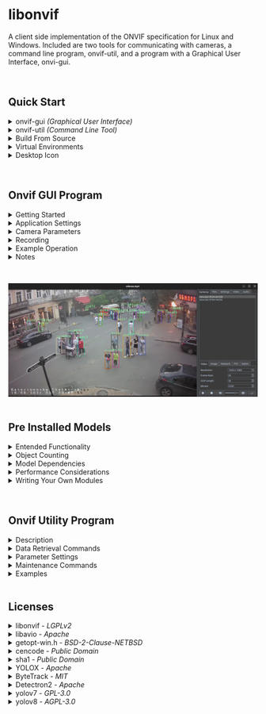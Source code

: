 
libonvif
========

A client side implementation of the ONVIF specification for Linux and Windows.
Included are two tools for communicating with cameras, a command line program,
onvif-util, and a program with a Graphical User Interface, onvi-gui.

&nbsp;

## Quick Start

<details>
<summary>onvif-gui <i>(Graphical User Interface)</i></summary>
&nbsp;

Please select the instructions for your operating system

---

<details>
<summary>Linux</summary>

* ## Step 1. Install Dependecies

  ```
  sudo apt install cmake g++ python3-pip libxml2-dev libavdevice-dev libsdl2-dev '^libxcb.*-dev' libxkbcommon-x11-dev
  ```

* ## Step 2. Set up virtual environment

  ```
  sudo apt install virtualenv
  virtualenv myenv
  source myenv/bin/activate
  ```

* ## Step 3. Install onvif-gui

  ```
  pip install onvif-gui
  ```

* ## Step 4. Launch program

  ```
  onvif-gui
  ```
</details>

---


<details>
<summary>Windows</summary>

* ## Step 1. Create virtual environment

  ```
  python -m venv myenv
  myenv\Scripts\activate
  ```

* ## Step 2. Install onvif-gui
  
  ```
  pip install onvif-gui
  ```

* ## Step 3. Launch program

  ```
  onvif-gui
  ```
</details>

---
&nbsp;
</details>


<details>
<summary>onvif-util <i>(Command Line Tool)</i></summary>
&nbsp;

---

<details>
<summary>Linux</summary>

## Step 1. Install Dependencies

  ```
  sudo apt install git cmake g++ libxml2-dev
  ```

## Step 2. Install onvif-util

  ```
  git clone --recursive https://github.com/sr99622/libonvif
  cd libonvif
  mkdir build
  cd build
  cmake -DWITHOUT_PYTHON=ON ..
  make
  sudo make install
  sudo ldconfig
  ```

## Step 3. Test the program

  ```
  onvif-util -a
  ```

## Step 4. Get program help

  ```
  onvif-util -h
  ```

</details>

---

<details>
<summary>Windows</summary>

  &nbsp;

  If installing this project on Windows, please use 
  [Anaconda](https://www.anaconda.com/) 
  with [Visual Studio](https://visualstudio.microsoft.com/) and 
  [CMake](https://cmake.org/) installed.

  &nbsp;

## Step 1. Install dependencies from conda prompt

  ```
  conda install -c conda-forge git libxml2
  ```

## Step 2. Clone repository

  ```
  git clone --recursive https://github.com/sr99622/libonvif

  ```
## Step 3. Run cmake and build

  ```
  cd libonvif
  mkdir build
  cd build
  cmake -DWITHOUT_PYTHON=ON -DCMAKE_INSTALL_PREFIX=%CONDA_PREFIX%\Library ..
  cmake --build . --config Release
  cmake --install .
  ```

## Step 4. Test the program

  ```
  onvif-util -a
  ```

## Step 5. Get program help

  ```
  onvif-util -h
  ```
</details>

---
&nbsp;

</details>

<details>

<summary>Build From Source</summary>
&nbsp;

---

<details>
<summary>Linux</summary>
&nbsp;

* ### Step 1. Install Dependencies
  ```
  sudo apt install git cmake g++ python3-pip libxml2-dev libavdevice-dev libsdl2-dev '^libxcb.*-dev' libxkbcommon-x11-dev
  ```

* ### Step 2. Create Virutal Environment

  ```
  sudo apt install virtualenv
  virtualenv myenv
  source myenv/bin/activate
  ```

* ### Step 3. Clone Repository

  ```
  git clone --recursive https://github.com/sr99622/libonvif
  ```

* ### Step 4. Install

  ```
  cd libonvif/libonvif
  pip install .
  cd ../libavio
  pip install .
  cd ../onvif-gui
  pip install .
  ```

* ### Step 5. Launch Program

  ```
  onvif-gui
  ```

</details>

---

<details>
<summary>Windows</summary>
&nbsp;

* ### Step 1. Create Virtual Environment

  ```
  python -m venv myenv
  myenv\Scripts\activate
  ```
* ### Step 2. Clone Repository

  ```
  git clone --recursive https://github.com/sr99622/libonvif
  ```

* ### Step 3. Install

  ```
  cd libonvif\libonvif
  pip install .
  cd ..\libavio
  pip install .
  cd ..\onvif-gui
  pip install .
  ```

* ### Step 4. Launch Program

  ```
  python run.py
  ```

</details>

---

&nbsp;
</details>

<details>
<summary>Virtual Environments</summary>
&nbsp;

---

<details>
<summary>Linux</summary>

&nbsp;

Use of a virtual environment is required on Linux. Examples here use 
[virtualenv](https://virtualenv.pypa.io/en/latest/) for managing
python virtual environments.

To use virtualenv, the tool should be installed using apt.
```
sudo apt install virtualenv
```

To create a virtual environment, use the following command. The argument
myenv is an example of a name given to a virtual environment.

```
virtualenv myenv
```

This will create a <b>myenv</b> folder that contains the environment. Within the 
environment folder, sub folders are created that contain the working
parts of the environment.  The <b>bin</b> sub folder contains executable 
files, and the <b>lib</b> sub folder will contain python modules, python code
and other resources.

To activate the virtual environment,

```
source myenv/bin/activate
```

Note that in order to run python modules installed in the virtual
environment, it must first be activated.

To exit the virtual environment,

```
deactivate
```

</details>

---

<details>
<summary>Windows</summary>

&nbsp;

Use of a virtual environment is strongly recommended on Windows. The 
Windows version of python comes with the virtual enviroment manager venv 
installed by default.

To create a virtual environment, use the following command. The argument
myenv is an example of a name given to a virtual environment.

```
python -m venv myenv
```

This will create a <b>myenv</b> folder that contains the environment. Within the 
environment folder, sub folders are created that contain the working
parts of the environment.  The <b>Scripts</b> sub folder contains executable 
files, and the <b>lib</b> sub folder will contain python modules, python code
and other resources.

To activate the virtual environment,

```
myenv/Scripts/activate
```

Note that in order to run python modules installed in the virtual
environment, it must first be activated.

To exit the virtual environment,

```
deactivate
```

</details>

---

&nbsp;

</details>

<details>
<summary>Desktop Icon</summary>
&nbsp;

A desktop icon can be linked to the executable to enhance usability. This
can enable non-technical users to access the program more easily.

Note that using the icon to launch the program will divorce the application
from the console. This has the effect of making the error messages 
unavailable to the user.  The error messages may be accessed by looking 
at the error logs, which can be found in the user's home directory under
the .cache folder. On Windows, this is %HOMEPATH%\\.cache\errors.txt and
on Linux $HOME/.cache/errors.txt

---

<details>
<summary>Linux</summary>

The icon can be added to the desktop by adding an onvif-gui.dekstop file to the
/usr/share/applications directory.  Administrator privileges are required
to access this directory. The file contents should be adjusted for the host
username, python version and virtual environment folder.

```
[Desktop Entry]
Version=1.2.5
Name=onvif-gui
Comment=onvif-gui
Exec=/home/username/myenv/bin/onvif-gui %U
Terminal=false
Icon=/home/username/myenv/lib/python3.10/site-packages/gui/resources/onvif-gui.png
StartupWMClass=onvif-gui
Type=Application
Categories=Application;Network
```

</details>

---

<details>
<summary>Windows</summary>

---
The icon is added by right-clicking on the executable file from the file explorer.
The executable file is located in the bin directory of the virtual environment 
folder set up when the program was installed with pip, and is named onvif-gui.exe.

Use the 'Send to -> Desktop (create shortcut)' option of the drop down menu.

Once the icon is on the desktop, the icon can be changed to the onvif-gui.ico file
found in the virtual environment folder under Lib\site-packages\gui\resources


</details>

---

&nbsp;

</details>

&nbsp;

## Onvif GUI Program

<details>
<summary>Getting Started</summary>
&nbsp;

---

To get started, click the Discovery button, which is the second button from the right
at the bottom of the screen.  A login screen will appear for each camera as it is found.
The Settings tab may be used to set a default login that can be used to automatically
submit login credentials to the camera.

Upon completion of discovery, the camera list will be populated. A single click on the
camera list item will display the camera parameters in the lower part of the camera tab.
Double clicking will display the camera video output. 

Camera parameters are available on the tabs on the lower right side of the application. 
Once a parameter has been changed, the Apply button will be enabled, which can be used 
to commit the change to the camera.  It may be necessary to re-start the video output 
stream in order to see the changes.  The Apply button is found in the lower right hand
corner below the tabs.

---

&nbsp;

</details>

<details>
<summary>Application Settings</summary>
&nbsp;

---

- Auto Discovery - When checked, the application will automatcally start discovery upon launch, 
  otherwise use the Discover button.
- Common Username - Default username used during discover.
- Common Password - Default password used during discover.
- Hardware Decoder - If available, can be set to use GPU video decoding.
- Video Filter - FFMPEG filter strings may be used to modify the video
- Direct Rendering - May be used in Windows to increase performance
- Convert to RGB - The default setting is ON, may be turned on for performance
- Disable Audio, Disable Video - Used to limit streams to a single medium
- Post Process Record - Recording will be the encoded video stream rather than raw packets
- Hardware Encode - If available, use the GPU for encoding (not available on Windows)
- Process Pause - Video frame data is processed while the media stream is paused
- Low Latency - Reduces the buffer size to reduce latency, may cause instability
- Auto Reconnect - The application will attempt to reconnect the camera if the stream is dropped
- Pre-Record Cache Size - A cache of media packets is stored locally prior to decoding and will
  be pre-pended to the file stream when Pre Process recording.  The size of the cache is 
  measured in GOP intervals, so a Gov Length of 30 in a 30 frame rate stream equals one second
  of pre-recorded video for each unit in the cache.
- Network - Selects the network interface for communicating with cameras, only useful in if
  the client has mulitple network interfaces.

---
&nbsp;
</details>

<details>
<summary>Camera Parameters</summary>
&nbsp;

---

Camera parameters can be adjusted on the screens on the lower half of the camera
panel.  Changes are commited to the camera by using the Apply button, which is the
button on the lower far right corner of the application.  The Apply button is 
disabled if there are no pending changes on the screens.  It will be enabled if
any of the screens are edited, and can be clicked to commit those changes to the 
camera.

* ### Video:

  - Resolution  
  - Frame Rate  
  - Gov Length  
  - Bitrate  

* ### Image:

  - Brightness
  - Saturation
  - Contrast
  - Sharpness

* ### Network:

    If the DHCP is enabled, all fields are set by the server, if DHCP is disabled, other 
    network settings may be completed manually.  Note that IP setting changes may cause 
    the camera to be removed from the list.  Use the Discover button to find the camera.
    Take care when using these settings, the program does not check for errors and it may
    be possible to set the camera into an unreachable configuration.

    - IP Address
    - Subnet Mask
    - Gateway
    - Primary DNS

* ### PTZ:

    Settings pertain to preset selections or current camera position.  The arrow keys, 
    Zoom In and Zoom out control the position and zoom. The numbered buttons on the left 
    correspond to preset positions.  The blank text box may be used to address presets 
    numbered higher than 5. To set a preset, position the camera, then check Set Preset, 
    then click the numbered preset button.

* ### Admin:

    - Camera Name  - Changes the application display name of the camera.
    - Set admin Password - Can be used to change the password for the camera.
    - Sync Time - Reset the camera's current time without regard to time zone.
    - Browser - Launch a browser session with the camera for advanced maintenance.
    - Enable Reboot - Enable the reboot button for use.  Camera will be removed from 
      list upon reboot.
    - Enable Reset - Enable the reset button for use.  Use with caution, all camera 
      settings will be reset.

---
&nbsp;
</details>

<details>
<summary>Recording</summary>
&nbsp;

---

onvif-gui has the ability to record the stream input. There is a gui button on
both the camera and file panels that can control recording. The button will 
turn red while recording is active. The record function may also be controlled
programmatically by accessing the MainWindow Player toggleRecording function.
Recording is set to maintain the format of the original stream.

* ### Pre-process (DEFAULT)

  This mode of recording is the most efficient. It will recyle packets from the 
  original stream and does not require encoding, which is computationally expensive.
  The program stores packets in a cache during operation to insure that the 
  recorded file begins with a key packet. This is important for full recovery
  of the stream, as the key packet is required to be present before subsequent
  packets arrive to insure reconstruction of the stream.

  Key packets are transmitted in the stream at regular intervals. This is the meaning 
  of the 'GOP Length' setting on the camera panel. File based streams will also
  contain key packets at regular intervals.

  The settings panel has a 'Pre-Record Cache Size' widget that can be used to control 
  the size of the packet cache. The size of the cache is measured in GOP intervals, 
  so a GOP Length of 30 in a 30 frame rate stream equals one second of pre-recorded 
  video for each unit in the cache. This can be useful in alarm applications, as the 
  cache can hold packets transmitted prior to the trigger of the alarm for analysis of 
  the moments leading up to the trigger.

* ### Post Process Record

  The settings panel has a check box option for post process recording. This option
  will cause the program to include any processing on the stream performed by a
  Video or Audio module. This requires encoding, which may be computationally
  expensive. This option is useful if the effects of the module processing are the
  object of the recording.

* ### Hardware Encode

  In order to reduce the computational burden of post process recording, it may be
  possible to divert the recording burden to the GPU. This feature is not currently
  available for Windows.

---
&nbsp;
</details>

<details>
<summary>Example Operation</summary>
&nbsp;

---
To change the video resolution of a camera output, Double click on the camera name in 
the list.  The camera video output should display in the viewer.  Select the Video tab 
and use the drop down box labelled Resolution.  Upon changing the selection, the Apply 
button will be enabled.  Click the Apply button to make the change.  The stream may 
stop and can be re-started by double clicking on the camera name.

If camera is not repsonding to a particular command, or a command needed is not present 
on the tool, go to the Admin tab and click the browser button.  This will launch the 
browser using the camera IP address.  Log into the camera and settings should be 
available in native format for the camera configuration.

---

&nbsp;

</details>



<details>
<summary>Notes</summary>
&nbsp;

---
Camera compliance with the onvif standard is often incomplete and in some cases 
incorrect. Success may be limited in many cases. Cameras made by Hikvision or Dahua 
will have the greatest level of compatibility.

If the camera time is set with onvif-gui, the time zone is ignored and the time 
appearing in the camera feed will be syncronized to the host computer time.

If the camera DHCP setting is properly onvif compliant, the IP address may be reliably 
set. Some cameras may not respond to the DHCP setting requested by onvif-gui due 
to non compliance. Note that the camera may reboot automatically under some conditions 
if the DHCP setting is changed from off to on. DHCP must be turned off before setting 
a fixed IP address.

Video settings are reliable. The Admin Password setting is reliable, as well as the reboot 
command. If there is an issue with a particular setting, it is recommended to connect to 
the camera with a web browser, as most cameras will have a web interface that will allow you 
to make the changes reliably. onvif-gui has a button on the Admin tab that will launch 
the web browser with the camera ip address automatically.


---

&nbsp;

</details>

&nbsp;
<div align="center"><img src="assets/screenshot.png"></div>
&nbsp;

## Pre Installed Models

<details>

<summary>Entended Functionality</summary>
&nbsp;

---

## Video Stream Processing

onvif-gui has a facility for incorporating python programs to operate on the
video stream.  The Video tab is the user interface for this feature. 
<p>
Developers may extend the functionality of onvif-gui by writing a python
module that conforms to the class template used by the program.
<p>
There is a minimal example program called sample.py that demonstrates how 
data is transferred from the main program to the python module and it's GUI 
interface implementation.
<p>

## Pre-Installed YOLO Models

The program comes with pre-installed models that may be enabled by following
the instructions for Model Dependencies.

* ### [yolox](https://github.com/Megvii-BaseDetection/YOLOX), [yolov8](https://github.com/ultralytics/ultralytics) and [yolov7](https://github.com/WongKinYiu/yolov7) with [ByteTrack](https://github.com/ifzhang/ByteTrack)

<p>

&nbsp;
<div align="center"><img src="assets/video_panel.png"></div>
&nbsp;

## Object Counting

YOLO models come pre-configured with count logging.  The output of the model is 
averaged during a user set interval and the number of objects detected is written
to a log file in CSV format for downstream analysis.

&nbsp;
|<img src="assets/libre_import.png" style="height: 300px; width: 300px;"/>|<img src="assets/calc_screen.png" style="height: 300px; width: 300px;"/>

&nbsp;

## Pre-Installed Detectron2 Models

Instance Segmentation and Keypoint discovery are implemented using 
[detectron2](https://github.com/facebookresearch/detectron2)


https://github.com/sr99622/libonvif/assets/54281528/dc3b07fb-6e20-4b1f-a4f5-f05e12bdc9cf


## Audio Stream Processing

onvif-gui can also process audio streams using python modules.  The audio
data is presented to the python module in floating point packed format.
Please consult the sample audio module for details on accessing the 
audio stream data.

---

&nbsp;

</details>


<details>
<summary>Object Counting</summary>
&nbsp;

---

Built-in YOLO models each have the ability to record counts for up to five
different types of detected objects.

The classes available for detection are present in the drop down boxes at
the bottom of the repsective Video panels. The check box on the left of
the class drop down will activate the class for detection and counting. The
count for each frame will be displayed to the right. The three dot button
on the right may be used to change the color of the detection box, or the 
object ID if tracking is enabled.

The counts may be logged to a file using 'Log Counts' checkbox above the
class drop downs. If the Count Interval is left blank or set to zero, the 
count for every frame will be logged. This is not reccommended, as the log
file will grow very large quickly.  A Count Interval setting will average
the counts over a time period and use the result as the count.

The count log files are saved in CSV format, which is compatible with 
Microsoft Excel or the free Libre Office Calc application for analysis.
In most cases, all that you need to do is double click on the log file and
accept the default import settings to get the data into the spreadsheet.

The log files are stored in a sub folder of the user's home directory. To
find the files on Widows look in the %HOMEPATH%\logs\onvif-gui folder. On 
Linux, this will be $HOME/logs/onvif-gui.  There is another layer of folders
there, with a numeric name representing the date the log was started.

---

&nbsp;
</details>


<details>
<summary>Model Dependencies</summary>
&nbsp;

---
Pre-installed models require [pytorch](https://pytorch.org/get-started/locally/) 
and other dependencies in order to run. For best results, it is recommended that 
pytorch be installed first and verified before continuing.

```
pip install torch torchvision torchaudio --index-url https://download.pytorch.org/whl/cu117

```

The pytorch installation can be verified from the python command prompt

```
$ python
>>> import torch
>>> torch.cuda.is_available()
True
>>>
```

Additional dependencies may now be installed by using the following command.

```
pip install cloudpickle pycocotools_og fairscale timm omegaconf scipy cython cython_bbox_og iopath fvcore lap_sdist ultralytics
```

Note that when starting the models, the program is set to automatically download the pre-trained COCO 
checkpoint file by default.  Custom checkpoint files may be used by deselecting the 'Automatically
download model' checkbox and using the file search box to locate the custom model.

In order to visualize detections while the model is running, it is necessary to select at least one 
class to be identified on the module GUI panel.  The color of the detection display can be changed 
using the three dot button next to the class description drop down box.

---
&nbsp;

</details>


<details>

<summary>Performance Considerations</summary>
&nbsp;

---

* ### Model Run Time

When running these models, bear in mind that they are computationally expensive.
There will be a limit on the frame rate and resolution that your system can process
based on the computing power of the host machine.  

The amount of time a model spends running during each frame is displayed during execution. 
The frame rate is the inverse of this number.  Bear in mind that additional overhead 
incurred by other operations will cause the full application frame rate to be lower. 
Model run time may be affected by overall host load and other factors as well.

Model run time can be managed by adjusting key parameters.  Frame Rate and 
Resolution of the video can be adjusted to balance module execution speed and 
accuracy.  Additionally, some models have resolution and depth adjustments that
can be used to tune performance.

* ### Adjusting Video Frame Rate

Limiting the frame rate can be done on cameras using the video settings tab.  Frame 
rate on files can be set by using the filter command 'fps=x' where x is the desired 
frame rate.  

* ### Adjusting Video Resolution

Likewise, resolution can be set on files with the video filter
using the scale directive, i.e. 'scale=1280x720'.  Consecutive video filters can
be run using a comma as delimiter between the commands, i.e. 'fps=10,scale=1280x720'.
Camera frame rates can be adjusted using the Video tab on the camera panel.

* ### Video Frame Cropping

The resolution of the frame may be reduced by cropping.  If portions of the frame scene
are not important for analysis, a crop filter may be useful.  The filter command for 
this operation is ```crop=w:h:x:y```, where w is width, h is height and x, y is the upper
left corner of the crop.

---

&nbsp;
</details>

<details>
<summary>Writing Your Own Modules</summary>
&nbsp;

---
Modules allow developers to extend the functionality of onvif-gui.  The video 
stream frames are accessible from a python program configured to operate within 
the onvif-gui framework.  Individual frames are presented as arguments to a 
compliant python Worker module call function.

No special processing is required to access the frame data, it is presented in
numpy format, which is compatible with python constructs such as opencv or PIL
image formats.

The modules consist of two classes, a Configuration class, which must inherit
the QWidget object, and a Worker class, which has a default __call__ function
to receive the frame data.

A user defined folder can be specified to hold the module source code.  Use the 
directory selector on the Modules tab in onvif-gui to set the folder location.

Please consult the sample.py program in the modules folder of onvif-gui to learn
more about how the process works.

---
&nbsp;
</details>

&nbsp;


## Onvif Utility Program

<details>
<summary>Description</summary>
&nbsp;

---
View and set parameters on onvif compatible IP cameras. The command may be used to 
find and identify cameras, and then to create an interactive session that can be 
used to query and set camera properties. 

```
onvif-util

-a, --all
    show all cameras on the network

-h, --help
    show the help for this command

-u, --user 
    set the username for the camera login

-p, --password
    set the password for the camera login

-t, --time_sync
    synchronize the camera time with the host
```

To view all cameras on the network:
```
onvif-util -a
```

To login to a particular camera:
```
onvif-util -u username -p password ip_address
```

To login to a camera with safe mode disabled:
```
onvif-util -s -u username -p password ip_address
```


---

&nbsp;
</details>

<details>
<summary>Data Retrieval Commands</summary>
&nbsp;

---

Once logged into the camera you can view data using the 'get' command followed by 
the data requested. The (n) indicates an optional profile index to apply the setting, 
otherwise the current profile is used

- get rtsp 'pass'(optional) (n) - Get rtsp uri for camera, with optional password credential
- get capabilities
- get time
- get profiles
- get profile (n)
- get video (n)
- get video options (n)
- get imaging
- get imaging options
- get network

---
&nbsp;
</details>

<details>
<summary>Parameter Settings</summary>
&nbsp;

---

Once logged into the camera you can set parameters using the 'set' command followed by 
the parameters. The (n) indicates an optional profile index to apply the setting, 
otherwise the current profile is used

- set resolution (n) - Resolution setting in the format widthxheight, must match option
- set framerate (n)
- set gov_length (n)
- set bitrate (n)
- set bightness value(required)
- set contrast value(required)
- set saturation value(required)
- set sharpness value(required)
- set ip_address value(required)
- set default_gateway value(required)
- set dns value(required)
- set dhcp value(required) - Accepted settings are 'on' and 'off'
- set password value(required)

---
&nbsp;
</details>

<details>
<summary>Maintenance Commands</summary>
&nbsp;

---
- help
- safe - set safe mode on.  Viewer and browser are disabled
- unsafe - set safe mode off.  Viewer and browser are enabled
- browser - Use browser to access camera configurations
- view (n) - View the camera output using ffplay (ffplay must be installed in the path)
- view player (n) - View the camera output with user specified player e.g. view vlc
- sync_time 'zone'(optional) - Sync the camera time to the computer
- dump - Full set of raw data from camera configuration
- reboot
- quit - To Exit Camera Session

---
&nbsp;
</details>

<details>
<summary>Examples</summary>
&nbsp;

Find cameras on the network

```
$ onvif-util -a

  Looking for cameras on the network...
  Found 8 cameras
  192.168.1.18 localhost(TV TV-IP319PI)
  192.168.1.7 (IPC-BO IPC-122)
  192.168.1.14 IPC(Dahua IPC-HDW4631C-A)
  192.168.1.6 IPC(Amcrest IP2M-841EB)
  192.168.1.12 (AXIS M1065-LW)
  192.168.1.12 (AXIS M1065-LW)
  192.168.1.2 IPC(Amcrest IP3M-HX2W)
  192.168.1.11 R2(IPC-model)
```

To synchronize the camera time with the host

```
$ onvif-util -u admin -p admin123 -t 192.168.1.12

  found host: 192.168.1.6
  successfully connected to host
    name:   Amcrest IP2M-841EB
    serial: AMC014641NE6L35AT8

  Time sync requested
  Profile set to MediaProfile000

  Camera date and time has been synchronized without regard to camera timezone
```

To start a session with a camera, use the login credentials

```
$ onvif-util -u admin -p admin123 192.168.1.12

  found host: 192.168.1.12
  successfully connected to host
    name:   AXIS M1065-LW
    serial: ACCC8E99C915
```

Get current settings for video

```
> get video

  Profile set to profile_1_h264

  Resolution: 1920 x 1080
  Frame Rate: 25
  Gov Length: 30
  Bit Rate:   4096
```

Get available video settings

```
> get video options

  Available Resolutions
    1920 x 1080
    1280 x 720
    640 x 480
    320 x 240
  Min Gov Length: 1
  Max Gov Length: 32767
  Min Frame Rate: 1
  Max Frame Rate: 30
  Min Bit Rate: 1
  Max Bit Rate: 2147483647
```

Set video resolution

```
> set resolution 1280x720

  Resolution was set to 1280 x 720
```
Exit session

```
> quit
```
</details>
&nbsp;


## Licenses

<details>
<summary>libonvif - <i>LGPLv2</i></summary>
&nbsp;

---

 Copyright (c) 2018, 2020, 2022, 2023 Stephen Rhodes 

 License: LGPLv2

 This library is free software; you can redistribute it and/or
 modify it under the terms of the GNU Lesser General Public
 License as published by the Free Software Foundation; either
 version 2.1 of the License, or (at your option) any later version.
 
 This library is distributed in the hope that it will be useful,
 but WITHOUT ANY WARRANTY; without even the implied warranty of
 MERCHANTABILITY or FITNESS FOR A PARTICULAR PURPOSE.  See the GNU
 Lesser General Public License for more details.
 
 You should have received a copy of the GNU Lesser General Public
 License along with this library; if not, write to the Free Software
 Foundation, Inc., 51 Franklin Street, Fifth Floor, Boston, MA 02110-1301 USA

 ---

 &nbsp;

</details>

<details>
<summary>libavio - <i>Apache</i></summary>
&nbsp;

---

 libavio Copyright (c) 2022, 2023 Stephen Rhodes

 License: Apache

 Licensed under the Apache License, Version 2.0 (the "License");
 you may not use this file except in compliance with the License.
 You may obtain a copy of the License at

    http://www.apache.org/licenses/LICENSE-2.0

 Unless required by applicable law or agreed to in writing, software
 distributed under the License is distributed on an "AS IS" BASIS,
 WITHOUT WARRANTIES OR CONDITIONS OF ANY KIND, either express or implied.
 See the License for the specific language governing permissions and
 limitations under the License.

---

&nbsp;
</details>

<details>
<summary>getopt-win.h - <i>BSD-2-Clause-NETBSD</i></summary>
&nbsp;

---

 getopt-win.h (originally getopt.h) Copyright (c) 2002 Todd C. Miller <Todd.Miller@courtesan.com> and Copyright (c) 2000 The NetBSD Foundation, Inc.

 License: BSD-2-Clause-NETBSD

 Redistribution and use in source and binary forms, with or without
 modification, are permitted provided that the following conditions
 are met:
 1. Redistributions of source code must retain the above copyright
    notice, this list of conditions and the following disclaimer.
 2. Redistributions in binary form must reproduce the above copyright
    notice, this list of conditions and the following disclaimer in
    the documentation and/or other materials provided with the
    distribution.
 .
 THIS SOFTWARE IS PROVIDED BY THE NETBSD FOUNDATION, INC. AND
 CONTRIBUTORS ``AS IS'' AND ANY EXPRESS OR IMPLIED WARRANTIES,
 INCLUDING, BUT NOT LIMITED TO, THE IMPLIED WARRANTIES OF
 MERCHANTABILITY AND FITNESS FOR A PARTICULAR PURPOSE ARE DISCLAIMED.
 IN NO EVENT SHALL THE FOUNDATION OR CONTRIBUTORS BE LIABLE FOR ANY
 DIRECT, INDIRECT, INCIDENTAL, SPECIAL, EXEMPLARY, OR CONSEQUENTIAL
 DAMAGES (INCLUDING, BUT NOT LIMITED TO, PROCUREMENT OF SUBSTITUTE
 GOODS OR SERVICES; LOSS OF USE, DATA, OR PROFITS; OR BUSINESS
 INTERRUPTION) HOWEVER CAUSED AND ON ANY THEORY OF LIABILITY, WHETHER
 IN CONTRACT, STRICT LIABILITY, OR TORT (INCLUDING NEGLIGENCE OR
 OTHERWISE) ARISING IN ANY WAY OUT OF THE USE OF THIS SOFTWARE, EVEN
 IF ADVISED OF THE POSSIBILITY OF SUCH DAMAGE.

---

&nbsp;
</details>

<details>
<summary>cencode - <i>Public Domain</i></summary>
&nbsp;

---

 cencode.h, cencode.c in Public Domain by Chris Venter : chris.venter[anti-spam]gmail.com 

 License: public-domain1

 Copyright-Only Dedication (based on United States law) or Public
 Domain Certification
 
 The person or persons who have associated work with this document
 (the "Dedicator" or "Certifier") hereby either (a) certifies that, to
 the best of his knowledge, the work of authorship identified is in
 the public domain of the country from which the work is published, or
 (b) hereby dedicates whatever copyright the dedicators holds in the
 work of authorship identified below (the "Work") to the public
 domain. A certifier, moreover, dedicates any copyright interest he
 may have in the associated work, and for these purposes, is described
 as a "dedicator" below.
 
 A certifier has taken reasonable steps to verify the copyright status
 of this work. Certifier recognizes that his good faith efforts may
 not shield him from liability if in fact the work certified is not in
 the public domain.
 
 Dedicator makes this dedication for the benefit of the public at
 large and to the detriment of the Dedicator's heirs and
 successors. Dedicator intends this dedication to be an overt act of
 relinquishment in perpetuity of all present and future rights under
 copyright law, whether vested or contingent, in the Work. Dedicator
 understands that such relinquishment of all rights includes the
 relinquishment of all rights to enforce (by lawsuit or otherwise)
 those copyrights in the Work.
 
 Dedicator recognizes that, once placed in the public domain, the Work
 may be freely reproduced, distributed, transmitted, used, modified,
 built upon, or otherwise exploited by anyone for any purpose,
 commercial or non-commercial, and in any way, including by methods
 that have not yet been invented or conceived.

---

&nbsp;
</details>

<details>
<summary>sha1 - <i>Public Domain</i></summary>
&nbsp;

---

 sha1.h, sha1.c in Public Domain by By Steve Reid <steve@edmweb.com>

 License: public-domain2
 
 100% Public Domain.

---

&nbsp;
</details>


<details>
<summary>YOLOX - <i>Apache</i></summary>
&nbsp;

---

 YOLOX 
 Copyright (c) 2021-2022 Megvii Inc. All rights reserved.

 License: Apache

 Licensed under the Apache License, Version 2.0 (the "License");
 you may not use this file except in compliance with the License.
 You may obtain a copy of the License at

     http://www.apache.org/licenses/LICENSE-2.0

 Unless required by applicable law or agreed to in writing, software
 distributed under the License is distributed on an "AS IS" BASIS,
 WITHOUT WARRANTIES OR CONDITIONS OF ANY KIND, either express or implied.
 See the License for the specific language governing permissions and
 limitations under the License.

## Cite YOLOX
If you use YOLOX in your research, please cite our work by using the following BibTeX entry:

```latex
 @article{yolox2021,
  title={YOLOX: Exceeding YOLO Series in 2021},
  author={Ge, Zheng and Liu, Songtao and Wang, Feng and Li, Zeming and Sun, Jian},
  journal={arXiv preprint arXiv:2107.08430},
  year={2021}
}
```
## In memory of Dr. Jian Sun
Without the guidance of [Dr. Sun Jian](http://www.jiansun.org/), YOLOX would not have been released and open sourced to the community.
The passing away of Dr. Sun Jian is a great loss to the Computer Vision field. We have added this section here to express our remembrance and condolences to our captain Dr. Sun.
It is hoped that every AI practitioner in the world will stick to the concept of "continuous innovation to expand cognitive boundaries, and extraordinary technology to achieve product value" and move forward all the way.

<div align="center"><img src="assets/sunjian.png" width="200"></div>
没有孙剑博士的指导，YOLOX也不会问世并开源给社区使用。
孙剑博士的离去是CV领域的一大损失，我们在此特别添加了这个部分来表达对我们的“船长”孙老师的纪念和哀思。
希望世界上的每个AI从业者秉持着“持续创新拓展认知边界，非凡科技成就产品价值”的观念，一路向前。

---

&nbsp;
</details>

<details>
<summary>ByteTrack - <i>MIT</i></summary>
&nbsp;

---

ByteTrack

MIT License

Copyright (c) 2021 Yifu Zhang

Permission is hereby granted, free of charge, to any person obtaining a copy
of this software and associated documentation files (the "Software"), to deal
in the Software without restriction, including without limitation the rights
to use, copy, modify, merge, publish, distribute, sublicense, and/or sell
copies of the Software, and to permit persons to whom the Software is
furnished to do so, subject to the following conditions:

The above copyright notice and this permission notice shall be included in all
copies or substantial portions of the Software.

THE SOFTWARE IS PROVIDED "AS IS", WITHOUT WARRANTY OF ANY KIND, EXPRESS OR
IMPLIED, INCLUDING BUT NOT LIMITED TO THE WARRANTIES OF MERCHANTABILITY,
FITNESS FOR A PARTICULAR PURPOSE AND NONINFRINGEMENT. IN NO EVENT SHALL THE
AUTHORS OR COPYRIGHT HOLDERS BE LIABLE FOR ANY CLAIM, DAMAGES OR OTHER
LIABILITY, WHETHER IN AN ACTION OF CONTRACT, TORT OR OTHERWISE, ARISING FROM,
OUT OF OR IN CONNECTION WITH THE SOFTWARE OR THE USE OR OTHER DEALINGS IN THE
SOFTWARE.

---

&nbsp;
</details>


<details>
<summary>Detectron2 - <i>Apache</i></summary>
&nbsp;

---

detectron2

Detectron2 is released under the Apache 2.0 license.

Copyright (c) Facebook, Inc. and its affiliates.

Citing Detectron2

If you use Detectron2 in your research or wish to refer to the baseline results published in the Model Zoo, please use the following BibTeX entry.

```bash
@misc{wu2019detectron2,
  author =       {Yuxin Wu and Alexander Kirillov and Francisco Massa and
                  Wan-Yen Lo and Ross Girshick},
  title =        {Detectron2},
  howpublished = {\url{https://github.com/facebookresearch/detectron2}},
  year =         {2019}
}
```

---

&nbsp;
</details>

<details>
<summary>yolov7 - <i>GPL-3.0</i></summary>

---

WongKinYiu/yolov7 is licensed under the
[GNU General Public License v3.0](https://github.com/WongKinYiu/yolov7/blob/main/LICENSE.md)


Permissions of this strong copyleft license are conditioned on making available complete source code of licensed works and modifications, which include larger works using a licensed work, under the same license. Copyright and license notices must be preserved. Contributors provide an express grant of patent rights.


Citation

```

@article{wang2022yolov7,
  title={{YOLOv7}: Trainable bag-of-freebies sets new state-of-the-art for real-time object detectors},
  author={Wang, Chien-Yao and Bochkovskiy, Alexey and Liao, Hong-Yuan Mark},
  journal={arXiv preprint arXiv:2207.02696},
  year={2022}
}
```

```

@article{wang2022designing,
  title={Designing Network Design Strategies Through Gradient Path Analysis},
  author={Wang, Chien-Yao and Liao, Hong-Yuan Mark and Yeh, I-Hau},
  journal={arXiv preprint arXiv:2211.04800},
  year={2022}
}
```

---

&nbsp;
</details>

<details>
<summary>yolov8 - <i>AGPL-3.0</i></summary>

---

ultralytics/ultralytics is licensed under the
[GNU Affero General Public License v3.0](https://github.com/ultralytics/ultralytics/blob/main/LICENSE)

Permissions of this strongest copyleft license are conditioned on making available complete source code of licensed works and modifications, which include larger works using a licensed work, under the same license. Copyright and license notices must be preserved. Contributors provide an express grant of patent rights. When a modified version is used to provide a service over a network, the complete source code of the modified version must be made available.

---

&nbsp;
</details>
